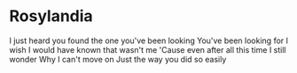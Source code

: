# Rosylandia
I just heard you found the one you've been looking
You've been looking for
I wish I would have known that wasn't me
'Cause even after all this time I still wonder
Why I can't move on
Just the way you did so easily

